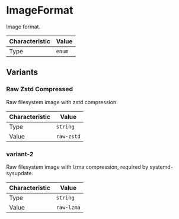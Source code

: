<!-- THIS FILE IS AUTOMATICALLY GENERATED BY DOCBUILDER, DO NOT EDIT MANUALLY! -->

# ImageFormat

Image format.

| Characteristic | Value  |
| -------------- | ------ |
| Type           | `enum` |

## Variants

### Raw Zstd Compressed

Raw filesystem image with zstd compression.

| Characteristic | Value      |
| -------------- | ---------- |
| Type           | `string`   |
| Value          | `raw-zstd` |

### variant-2

Raw filesystem image with lzma compression, required by systemd-sysupdate.

| Characteristic | Value      |
| -------------- | ---------- |
| Type           | `string`   |
| Value          | `raw-lzma` |

